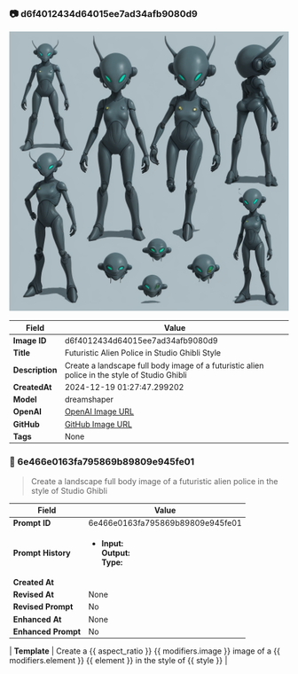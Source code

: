 

### 📷 d6f4012434d64015ee7ad34afb9080d9 


![data.id](./d6f4012434d64015ee7ad34afb9080d9.jpg)


| Field          | Value                                                                                                                     |
|----------------|---------------------------------------------------------------------------------------------------------------------------|
| **Image ID**             | d6f4012434d64015ee7ad34afb9080d9                                                                                                             |
| **Title**           | Futuristic Alien Police in Studio Ghibli Style                                                                                                       |
| **Description**           | Create a landscape full body image of a futuristic alien police in the style of Studio Ghibli                                                                                                       |
| **CreatedAt**        | 2024-12-19 01:27:47.299202                                                                                                        |
| **Model**        | dreamshaper                                                                                                        |
| **OpenAI**         | [OpenAI Image URL](http://192.168.1.85:8081/generated-images/b641031555571.png)                                                                                |
| **GitHub**         | [GitHub Image URL](https://raw.githubusercontent.com/Caneta-Silva/weeb/refs/heads/main/images/d6f4012434d64015ee7ad34afb9080d9/d6f4012434d64015ee7ad34afb9080d9.jpg)                                                                                |
| **Tags**       | None                                                                                                                   |

### 📜 6e466e0163fa795869b89809e945fe01

> Create a landscape full body image of a futuristic alien police in the style of Studio Ghibli

| Field          | Value                                                                                                                                                                      |
|----------------|----------------------------------------------------------------------------------------------------------------------------------------------------------------------------|
| **Prompt ID**  | 6e466e0163fa795869b89809e945fe01                                                                                                                                                            |
| **Prompt History** | <ul><li>**Input:**  <br> **Output:**  <br> **Type:** </li></ul> |
| **Created At** |                                                                                                                                                    |
| **Revised At** | None                                                                                                                                                   |
| **Revised Prompt** | No                                                                                                                                                                      |
| **Enhanced At** | None                                                                                                                                                  |
| **Enhanced Prompt** | No                                                                                                                                                                    |

| **Template**   | Create a {{ aspect_ratio }} {{ modifiers.image }} image of a {{ modifiers.element }} {{ element }} in the style of {{ style }}                                                                                                                                           |


